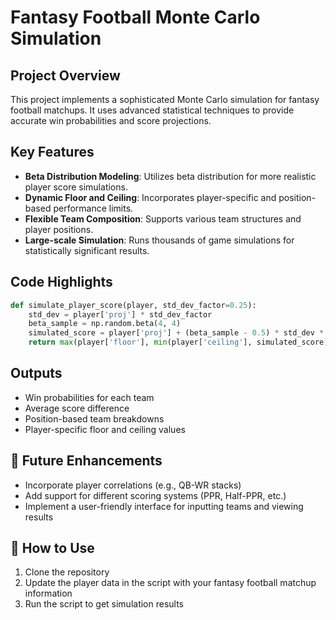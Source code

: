 # Fantasy Football Monte Carlo Simulation

## Project Overview

This project implements a sophisticated Monte Carlo simulation for fantasy football matchups. It uses advanced statistical techniques to provide accurate win probabilities and score projections.

## Key Features

- **Beta Distribution Modeling**: Utilizes beta distribution for more realistic player score simulations.
- **Dynamic Floor and Ceiling**: Incorporates player-specific and position-based performance limits.
- **Flexible Team Composition**: Supports various team structures and player positions.
- **Large-scale Simulation**: Runs thousands of game simulations for statistically significant results.

## Code Highlights

```python
def simulate_player_score(player, std_dev_factor=0.25):
    std_dev = player['proj'] * std_dev_factor
    beta_sample = np.random.beta(4, 4)
    simulated_score = player['proj'] + (beta_sample - 0.5) * std_dev * 2
    return max(player['floor'], min(player['ceiling'], simulated_score))
```

## Outputs

- Win probabilities for each team
- Average score difference
- Position-based team breakdowns
- Player-specific floor and ceiling values

## 🚧 Future Enhancements

- Incorporate player correlations (e.g., QB-WR stacks)
- Add support for different scoring systems (PPR, Half-PPR, etc.)
- Implement a user-friendly interface for inputting teams and viewing results

## 📝 How to Use

1. Clone the repository
2. Update the player data in the script with your fantasy football matchup information
3. Run the script to get simulation results
